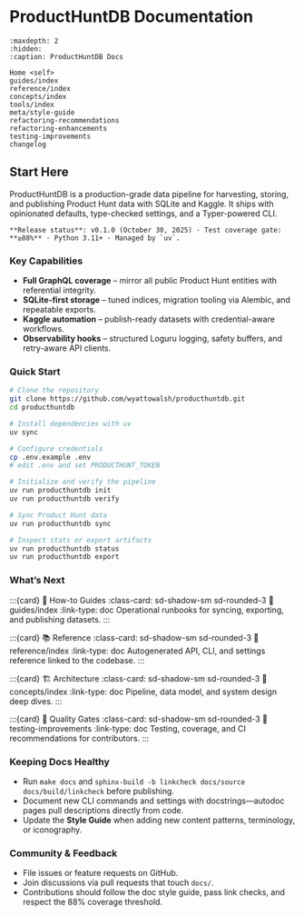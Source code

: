 # ProductHuntDB Documentation

```{toctree}
:maxdepth: 2
:hidden:
:caption: ProductHuntDB Docs

Home <self>
guides/index
reference/index
concepts/index
tools/index
meta/style-guide
refactoring-recommendations
refactoring-enhancements
testing-improvements
changelog
```

## Start Here

ProductHuntDB is a production-grade data pipeline for harvesting, storing, and publishing Product Hunt data with SQLite and Kaggle. It ships with opinionated defaults, type-checked settings, and a Typer-powered CLI.

```{note}
**Release status**: v0.1.0 (October 30, 2025) · Test coverage gate: **≥88%** · Python 3.11+ · Managed by `uv`.
```

### Key Capabilities

- **Full GraphQL coverage** – mirror all public Product Hunt entities with referential integrity.
- **SQLite-first storage** – tuned indices, migration tooling via Alembic, and repeatable exports.
- **Kaggle automation** – publish-ready datasets with credential-aware workflows.
- **Observability hooks** – structured Loguru logging, safety buffers, and retry-aware API clients.

### Quick Start

```bash
# Clone the repository
git clone https://github.com/wyattowalsh/producthuntdb.git
cd producthuntdb

# Install dependencies with uv
uv sync

# Configure credentials
cp .env.example .env
# edit .env and set PRODUCTHUNT_TOKEN

# Initialize and verify the pipeline
uv run producthuntdb init
uv run producthuntdb verify

# Sync Product Hunt data
uv run producthuntdb sync

# Inspect stats or export artifacts
uv run producthuntdb status
uv run producthuntdb export
```

### What’s Next

:::{card} 🧭 How-to Guides
:class-card: sd-shadow-sm sd-rounded-3
:link: guides/index
:link-type: doc
Operational runbooks for syncing, exporting, and publishing datasets.
:::

:::{card} 📚 Reference
:class-card: sd-shadow-sm sd-rounded-3
:link: reference/index
:link-type: doc
Autogenerated API, CLI, and settings reference linked to the codebase.
:::

:::{card} 🏗️ Architecture
:class-card: sd-shadow-sm sd-rounded-3
:link: concepts/index
:link-type: doc
Pipeline, data model, and system design deep dives.
:::

:::{card} 🧪 Quality Gates
:class-card: sd-shadow-sm sd-rounded-3
:link: testing-improvements
:link-type: doc
Testing, coverage, and CI recommendations for contributors.
:::

### Keeping Docs Healthy

- Run `make docs` and `sphinx-build -b linkcheck docs/source docs/build/linkcheck` before publishing.
- Document new CLI commands and settings with docstrings—autodoc pages pull descriptions directly from code.
- Update the **Style Guide** when adding new content patterns, terminology, or iconography.

### Community & Feedback

- File issues or feature requests on GitHub.
- Join discussions via pull requests that touch `docs/`.
- Contributions should follow the doc style guide, pass link checks, and respect the 88% coverage threshold.
